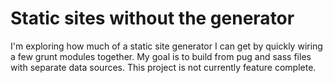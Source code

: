 # Static sites without the generator

I'm exploring how much of a static site generator I can get by quickly wiring a
few grunt modules together. My goal is to build from pug and sass files with
separate data sources. This project is not currently feature complete.
